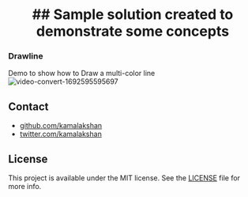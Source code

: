 <h1 align="center">
## Sample solution created to demonstrate some concepts
</h1>

### Drawline

Demo to show how to Draw a multi-color line
![video-convert-1692595595697](https://github.com/Kamalakshan/Samples/assets/1962414/0ea0e705-86eb-48f9-a706-459dda039251)



## Contact

- [github.com/kamalakshan](https://github.com/kamalakshan)
- [twitter.com/kamalakshan](https://twitter.com/kamalakshan)

## License

This project is available under the MIT license. See the [LICENSE](LICENSE) file for more info.
